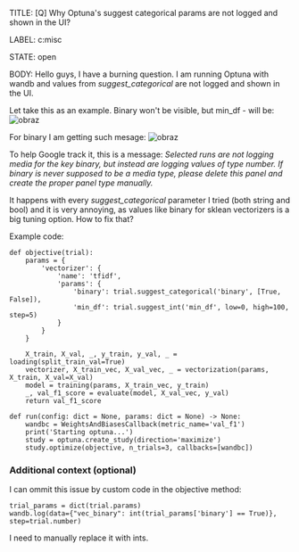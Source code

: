 TITLE:
[Q] Why Optuna's suggest categorical params are not logged and shown in the UI?

LABEL:
c:misc

STATE:
open

BODY:
Hello guys, I have a burning question. I am running Optuna with wandb and values from _suggest_categorical_ are not logged and shown in the UI.

Let take this as an example. Binary won't be visible, but min_df - will be:
![obraz](https://user-images.githubusercontent.com/14984193/235795364-91a63c02-e0a1-4867-b69d-3430e8b85337.png)

For binary I am getting such mesage:
![obraz](https://user-images.githubusercontent.com/14984193/235795477-c89ad15b-4fcf-4281-ab65-245ab425a6b9.png)

To help Google track it, this is a message:
_Selected runs are not logging media for the key binary, but instead are logging values of type number.
If binary is never supposed to be a media type, please delete this panel and create the proper panel type manually._

It happens with every _suggest_categorical_ parameter I tried (both string and bool) and it is very annoying, as values like binary for sklean vectorizers is a big tuning option. How to fix that?

Example code:

```
def objective(trial):
    params = {
        'vectorizer': {
            'name': 'tfidf',
            'params': {
                'binary': trial.suggest_categorical('binary', [True, False]),
                'min_df': trial.suggest_int('min_df', low=0, high=100, step=5)
            }
        }
    }

    X_train, X_val, _, y_train, y_val, _ = loading(split_train_val=True)
    vectorizer, X_train_vec, X_val_vec, _ = vectorization(params, X_train, X_val=X_val)
    model = training(params, X_train_vec, y_train)
    _, val_f1_score = evaluate(model, X_val_vec, y_val)
    return val_f1_score

def run(config: dict = None, params: dict = None) -> None:
    wandbc = WeightsAndBiasesCallback(metric_name='val_f1')
    print('Starting optuna...')
    study = optuna.create_study(direction='maximize')
    study.optimize(objective, n_trials=3, callbacks=[wandbc])

```

### Additional context (optional)

I can ommit this issue by custom code in the objective method:

```
trial_params = dict(trial.params)
wandb.log(data={"vec_binary": int(trial_params['binary'] == True)}, step=trial.number)
```
I need to manually replace it with ints.


